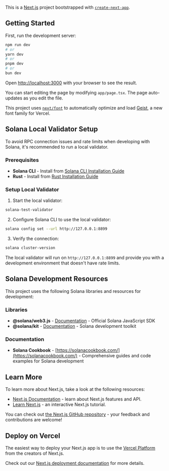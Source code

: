 This is a [Next.js](https://nextjs.org) project bootstrapped with [`create-next-app`](https://nextjs.org/docs/app/api-reference/cli/create-next-app).

## Getting Started

First, run the development server:

```bash
npm run dev
# or
yarn dev
# or
pnpm dev
# or
bun dev
```

Open [http://localhost:3000](http://localhost:3000) with your browser to see the result.

You can start editing the page by modifying `app/page.tsx`. The page auto-updates as you edit the file.

This project uses [`next/font`](https://nextjs.org/docs/app/building-your-application/optimizing/fonts) to automatically optimize and load [Geist](https://vercel.com/font), a new font family for Vercel.

## Solana Local Validator Setup

To avoid RPC connection issues and rate limits when developing with Solana, it's recommended to run a local validator.

### Prerequisites

- **Solana CLI** - Install from [Solana CLI Installation Guide](https://docs.solana.com/cli/install-solana-cli-tools)
- **Rust** - Install from [Rust Installation Guide](https://rustup.rs/)

### Setup Local Validator

1. Start the local validator:

```bash
solana-test-validator
```

2. Configure Solana CLI to use the local validator:

```bash
solana config set --url http://127.0.0.1:8899
```

3. Verify the connection:

```bash
solana cluster-version
```

The local validator will run on `http://127.0.0.1:8899` and provide you with a development environment that doesn't have rate limits.

## Solana Development Resources

This project uses the following Solana libraries and resources for development:

### Libraries

- **@solana/web3.js** - [Documentation](https://docs.solana.com/developing/clients/javascript-api) - Official Solana JavaScript SDK
- **@solana/kit** - [Documentation](https://github.com/solana-labs/solana-kit) - Solana development toolkit

### Documentation

- **Solana Cookbook** - [https://solanacookbook.com/](https://solanacookbook.com/) - Comprehensive guides and code examples for Solana development

## Learn More

To learn more about Next.js, take a look at the following resources:

- [Next.js Documentation](https://nextjs.org/docs) - learn about Next.js features and API.
- [Learn Next.js](https://nextjs.org/learn) - an interactive Next.js tutorial.

You can check out [the Next.js GitHub repository](https://github.com/vercel/next.js) - your feedback and contributions are welcome!

## Deploy on Vercel

The easiest way to deploy your Next.js app is to use the [Vercel Platform](https://vercel.com/new?utm_medium=default-template&filter=next.js&utm_source=create-next-app&utm_campaign=create-next-app-readme) from the creators of Next.js.

Check out our [Next.js deployment documentation](https://nextjs.org/docs/app/building-your-application/deploying) for more details.
